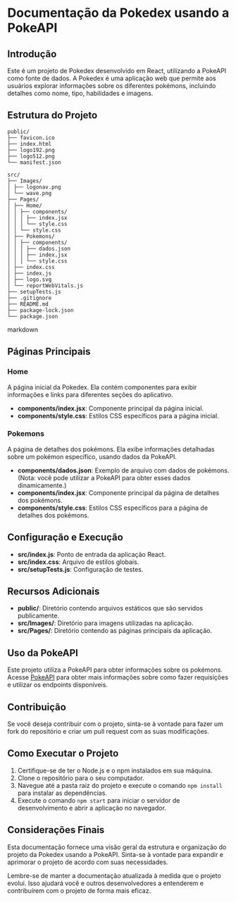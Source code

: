 # Documentação da Pokedex usando a PokeAPI

## Introdução

Este é um projeto de Pokedex desenvolvido em React, utilizando a PokeAPI como fonte de dados. A Pokedex é uma aplicação web que permite aos usuários explorar informações sobre os diferentes pokémons, incluindo detalhes como nome, tipo, habilidades e imagens.

## Estrutura do Projeto

    public/
    ├── favicon.ico
    ├── index.html
    ├── logo192.png
    ├── logo512.png
    └── manifest.json

    src/
    ├── Images/
    │ ├── logonav.png
    │ └── wave.png
    ├── Pages/
    │ ├── Home/
    │ │ ├── components/
    │ │ │ ├── index.jsx
    │ │ │ └── style.css
    │ │ └── style.css
    │ ├── Pokemons/
    │ │ ├── components/
    │ │ │ ├── dados.json
    │ │ │ ├── index.jsx
    │ │ │ └── style.css
    │ ├── index.css
    │ ├── index.js
    │ ├── logo.svg
    │ └── reportWebVitals.js
    ├── setupTests.js
    ├── .gitignore
    ├── README.md
    ├── package-lock.json
    └── package.json

markdown


## Páginas Principais

### Home

A página inicial da Pokedex. Ela contém componentes para exibir informações e links para diferentes seções do aplicativo.

- **components/index.jsx**: Componente principal da página inicial.
- **components/style.css**: Estilos CSS específicos para a página inicial.

### Pokemons

A página de detalhes dos pokémons. Ela exibe informações detalhadas sobre um pokémon específico, usando dados da PokeAPI.

- **components/dados.json**: Exemplo de arquivo com dados de pokémons. (Nota: você pode utilizar a PokeAPI para obter esses dados dinamicamente.)
- **components/index.jsx**: Componente principal da página de detalhes dos pokémons.
- **components/style.css**: Estilos CSS específicos para a página de detalhes dos pokémons.

## Configuração e Execução

- **src/index.js**: Ponto de entrada da aplicação React.
- **src/index.css**: Arquivo de estilos globais.
- **src/setupTests.js**: Configuração de testes.

## Recursos Adicionais

- **public/**: Diretório contendo arquivos estáticos que são servidos publicamente.
- **src/Images/**: Diretório para imagens utilizadas na aplicação.
- **src/Pages/**: Diretório contendo as páginas principais da aplicação.

## Uso da PokeAPI

Este projeto utiliza a PokeAPI para obter informações sobre os pokémons. Acesse [PokeAPI](https://pokeapi.co/) para obter mais informações sobre como fazer requisições e utilizar os endpoints disponíveis.

## Contribuição

Se você deseja contribuir com o projeto, sinta-se à vontade para fazer um fork do repositório e criar um pull request com as suas modificações.

## Como Executar o Projeto

1. Certifique-se de ter o Node.js e o npm instalados em sua máquina.
2. Clone o repositório para o seu computador.
3. Navegue até a pasta raiz do projeto e execute o comando `npm install` para instalar as dependências.
4. Execute o comando `npm start` para iniciar o servidor de desenvolvimento e abrir a aplicação no navegador.

## Considerações Finais

Esta documentação fornece uma visão geral da estrutura e organização do projeto da Pokedex usando a PokeAPI. Sinta-se à vontade para expandir e aprimorar o projeto de acordo com suas necessidades.

Lembre-se de manter a documentação atualizada à medida que o projeto evolui. Isso ajudará você e outros desenvolvedores a entenderem e contribuírem com o projeto de forma mais eficaz.
